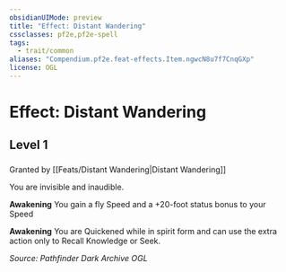 ```yaml
---
obsidianUIMode: preview
title: "Effect: Distant Wandering"
cssclasses: pf2e,pf2e-spell
tags:
  - trait/common
aliases: "Compendium.pf2e.feat-effects.Item.ngwcN8u7f7CnqGXp"
license: OGL
---
```

# Effect: Distant Wandering
## Level 1
### 






Granted by [[Feats/Distant Wandering|Distant Wandering]]

You are invisible and inaudible.

**Awakening** You gain a fly Speed and a +20-foot status bonus to your Speed

**Awakening** You are Quickened while in spirit form and can use the extra action only to Recall Knowledge or Seek.

*Source: Pathfinder Dark Archive*
*OGL*